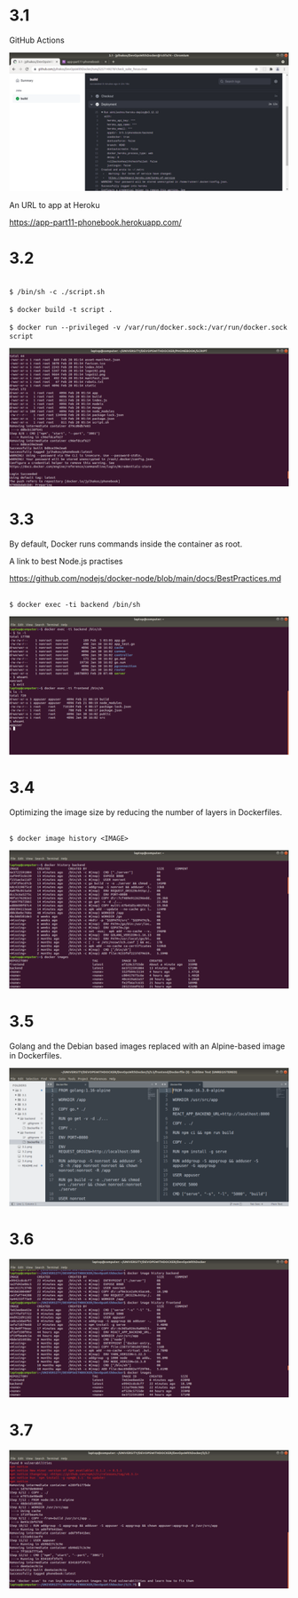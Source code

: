 # 3.1

GitHub Actions

![alt text](https://github.com/jylhakos/DevOpsWithDocker/blob/main/3/3.1.png?raw=true)

An URL to app at Heroku

https://app-part11-phonebook.herokuapp.com/

# 3.2

```

$ /bin/sh -c ./script.sh

$ docker build -t script .

$ docker run --privileged -v /var/run/docker.sock:/var/run/docker.sock script

```
![alt text](https://github.com/jylhakos/DevOpsWithDocker/blob/main/3/3.2.png?raw=true)

# 3.3

By default, Docker runs commands inside the container as root.

A link to best Node.js practises

https://github.com/nodejs/docker-node/blob/main/docs/BestPractices.md

```

$ docker exec -ti backend /bin/sh

```
![alt text](https://github.com/jylhakos/DevOpsWithDocker/blob/main/3/3.3.png?raw=true)

# 3.4

Optimizing the image size by reducing the number of layers in Dockerfiles.

```

$ docker image history <IMAGE>

```
![alt text](https://github.com/jylhakos/DevOpsWithDocker/blob/main/3/3.4.png?raw=true)

# 3.5

Golang and the Debian based images replaced with an Alpine-based image in Dockerfiles.

![alt text](https://github.com/jylhakos/DevOpsWithDocker/blob/main/3/3.5.png?raw=true)

# 3.6

![alt text](https://github.com/jylhakos/DevOpsWithDocker/blob/main/3/3.6.png?raw=true)

# 3.7

![alt text](https://github.com/jylhakos/DevOpsWithDocker/blob/main/3/3.7.png?raw=true)
